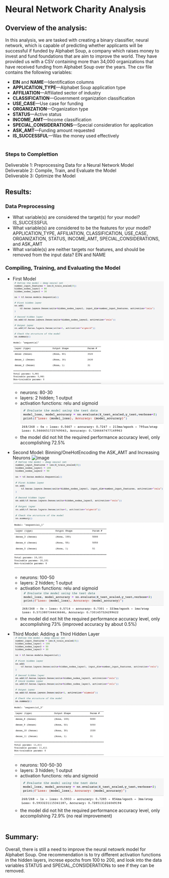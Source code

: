 # Neural Network Charity Analysis
## Overview of the analysis: 
  In this analysis, we are tasked with creating a binary classifier, neural network, which is capable of predicting whether applicants will be successful if funded by Alphabet Soup, a company which raises money to invest and fund foundations that are aim to improve the world. They have provided us with a CSV containing more than 34,000 organizations that have received funding from Alphabet Soup over the years. The csv file contains the following variables:
- **EIN** and **NAME**—Identification columns
- **APPLICATION_TYPE**—Alphabet Soup application type
- **AFFILIATION**—Affiliated sector of industry
- **CLASSIFICATION**—Government organization classification
- **USE_CASE**—Use case for funding
- **ORGANIZATION**—Organization type
- **STATUS**—Active status
- **INCOME_AMT**—Income classification
- **SPECIAL_CONSIDERATIONS**—Special consideration for application
- **ASK_AMT**—Funding amount requested
- **IS_SUCCESSFUL**—Was the money used effectively</br></br>

### Steps to Complettion
Deliverable 1: Preprocessing Data for a Neural Network Model</br>
Deliverable 2: Compile, Train, and Evaluate the Model</br>
Deliverable 3: Optimize the Model</br>


## Results: 
### Data Preprocessing
- What variable(s) are considered the target(s) for your model? IS_SUCCESSFUL
- What variable(s) are considered to be the features for your model? APPLICATION_TYPE, AFFILIATION, CLASSIFICATION, USE_CASE, ORGANIZATION, STATUS, INCOME_AMT, SPECIAL_CONSIDERATIONS, and ASK_AMT
- What variable(s) are neither targets nor features, and should be removed from the input data? EIN and NAME
### Compiling, Training, and Evaluating the Model
- First Model
![image](images/model_1.png)
  - neurons:  80-30
  - layers: 2 hidden; 1 output
  - activation functions: relu and sigmoid
![image](images/model_1_results.png)
  - the model did not hit the required performance accuracy level, only accomplishing 72.5%

- Second Model: Binning/OneHotEncoding the ASK_AMT and Increasing Neurons
![image](Images/modle_2_binning.png)
![image](Images/model_2.png)
  - neurons:  100-50
  - layers: 2 hidden; 1 output
  - activation functions: relu and sigmoid
![image](Images/model_2_results.png)
  - the model did not hit the required performance accuracy level, only accomplishing 73% (improved accuracy by about 0.5%)
- Third Model: Adding a Third Hidden Layer
![image](Images/model_3.png)
  - neurons:  100-50-30
  - layers: 3 hidden; 1 output
  - activation functions: relu and sigmoid
![image](Images/model_3_results.png)
  - the model did not hit the required performance accuracy level, only accomplishing 72.9% (no real improvement)</br></br>

## Summary: 
Overall, there is still a need to improve the neural netowrk model for Alphabet Soup. One recommendation is to try different activation functions in the hidden layers, increse epochs from 100 to 200, and look into the data variables STATUS and SPECIAL_CONSIDERATIONs to see if they can be removed.
